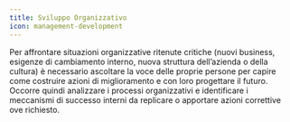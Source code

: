 ```yaml
---
title: Sviluppo Organizzativo
icon: management-development
---
```


Per affrontare situazioni organizzative ritenute critiche (nuovi business, esigenze di cambiamento interno, nuova struttura dell’azienda o della cultura) è necessario ascoltare la voce delle proprie persone per capire come costruire azioni di miglioramento e con loro progettare il futuro. Occorre quindi analizzare i processi organizzativi e identificare i meccanismi di successo interni da replicare o apportare azioni correttive ove richiesto.
